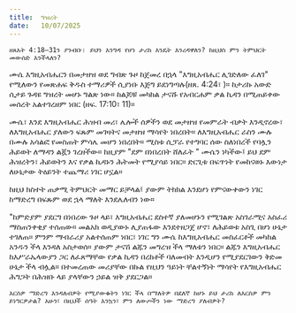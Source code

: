 ```yaml
---
title:  ግዝረት
date:   10/07/2025
---
```


`ዘጸአት 4:18–31ን ያንብቡ। ይህን እንግዳ የሆነ ታሪክ እንዴት እንረዳዋለን? ከዚህስ ምን ትምህርት መውሰድ እንችላለን?`

ሙሴ እግዚአብሔርን በመታዘዝ ወደ ግብጽ ጉዞ ከጀመረ በኋላ "እግዚአብሔር ሊገድለው ፈለገ" የሚለውን የመጽሐፍ ቅዱስ ተማሪዎች ሲያነቡ እጅግ ይደነግጣሉ(ዘጸ. 4:24፣ )። ከታሪኩ አውድ ሲታይ ጉዳዩ ግዝረት መሆኑ ግልጽ ነው። ከልጆቹ መካከል ታናሹ የአብርሐም ቃል ኪዳን በሚጠይቀው መሰረት አልተገረዘም ነበር (ዘፍ. 17:10፣ 11)።

ሙሴ፣ እንደ እግዚአብሔር ሕዝብ መሪ፣ ሌሎች ሰዎችን ወደ መታዘዝ የመምራት ብቃት እንዲኖረው፣ ለእግዚአብሔር ያለውን ፍጹም መገዛትና መታዘዝ ማሳየት ነበረበት። ለእግዚአብሔር ራስን ሙሉ በሙሉ አሳልፎ የመስጠት ምሳሌ መሆን ነበረበት። ሚስቱ ሲፓራ የተግባር ሰው ስለነበረች የባሏን ሕይወት ለማዳን ልጇን ገረዘችው። ከዚያም "ደም በነበረበት ሸለፈት " ሙሴን ነካችው፤ ይህ ደም ሕዝረትን፣ ሕይወትን እና የቃል ኪዳኑን ሕትመት የሚያሳይ ነበር። ድርጊቱ በፍጥነት የመከናወኑ እውነታ ለሁኔታው ትዕይንት ተጨማሪ ነገር ሆኗል።

ከዚህ ክስተት ጠቃሚ ትምህርት መማር ይቻላል፤ ያውም ትክክል እንደሆነ የምናውቀውን ነገር ከማድረግ በፍጹም ወደ ኋላ ማለት እንደሌለብን ነው።

"ከምድያም ያደርግ በነበረው ጉዞ ላይ፣ እግዚአብሔር ደስተኛ ያለመሆኑን የሚገልጽ አስገራሚና አስፈሪ ማስጠንቀቂያ ተሰጠው። መልአክ ወዲያውኑ ሊያጠፋው እንደተዘጋጀ ሆኖ፣ ለሕይወቱ አስጊ በሆነ ሁኔታ ተገለጠ። ምንም ማብራሪያ አልተሰጠም ነበር፣ ነገር ግን ሙሴ ከእግዚአብሔር መስፈርቶች መካከል አንዱን ችላ እንዳለ አስታወሰ። ያውም ታናሽ ልጁን መግረዝ ችላ ማለቱን ነበር። ልጁን እግዚአብሔር ከእሥራኤላውያን ጋር ለፈጸማቸው የቃል ኪዳን በረከቶች ባለመብት እንዲሆን የሚያደርገውን ቅድመ ሁኔታ ችላ ብሏል። በተመረጠው መሪያቸው በኩል የዚህን ዓይነት ቸልተኝነት ማሳየት የእግዚአብሔር ሕግጋት በሕዝቡ ላይ ያላቸውን ኃይል ዝቅ ያደርጋል።

`እርስዎ ማድረግ እንዳለብዎት የሚያውቁትን ነገር ችላ በማለትዎ በደለኛ ከሆኑ ይህ ታሪክ ለእርስዎ ምን ይነግርዎታል? አሁን፣ በዚህች ሰዓት እንኳን፣ ምን ለውጦችን ነው ማድረግ ያለብዎት?`